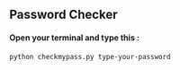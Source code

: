 ## Password Checker

#### Open your terminal and type this :

```
python checkmypass.py type-your-password
```
